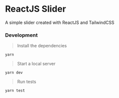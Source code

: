 # ReactJS Slider

A simple slider created with ReactJS and TailwindCSS

### Development

> Install the dependencies

```
yarn
```

> Start a local server

```
yarn dev
```

> Run tests

```
yarn test
```
